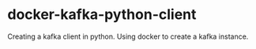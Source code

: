 # docker-kafka-python-client
Creating a kafka client in python. Using docker to create a kafka instance.
